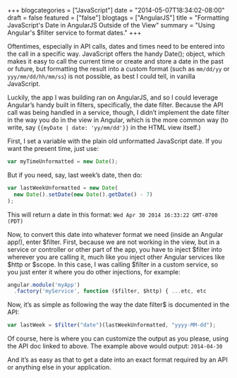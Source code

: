 +++
blogcategories = ["JavaScript"]
date = "2014-05-07T18:34:02-08:00"
draft = false
featured = ["false"]
blogtags = ["AngularJS"]
title = "Formatting JavaScript's Date in AngularJS Outside of the View"
summary = "Using Angular's $filter service to format dates."
+++

Oftentimes, especially in API calls, dates and times need to be entered into the call in a specific way. JavaScript offers the handy Date(); object, which makes it easy to call the current time or create and store a date in the past or future, but formatting the result into a custom format (such as `mm/dd/yy` or `yyy/mm/dd/hh/mm/ss`) is not possible, as best I could tell, in vanilla JavaScript.

Luckily, the app I was building ran on AngularJS, and so I could leverage Angular’s handy built in filters, specifically, the date filter. Because the API call was being handled in a service, though, I didn’t implement the date filter in the way you do in the view in Angular, which is the more common way (to write, say `{{myDate | date: 'yy/mm/dd'}}` in the HTML view itself.)

First, I set a variable with the plain old unformatted JavaScript date. If you want the present time, just use:

```javascript
var myTimeUnformatted = new Date();
```

But if you need, say, last week’s date, then do:

```javascript
var lastWeekUnformatted = new Date(
  new Date().setDate(new Date().getDate() - 7)
);
```

This will return a date in this format: `Wed Apr 30 2014 16:33:22 GMT-0700 (PDT)`

Now, to convert this date into whatever format we need (inside an Angular app!), enter $filter. First, because we are not working in the view, but in a service or controller or other part of the app, you have to inject $filter into wherever you are calling it, much like you inject other Angular services like $http or $scope. In this case, I was calling $filter in a custom service, so you just enter it where you do other injections, for example:

```javascript
angular.module('myApp')
  .factory('myService', function ($filter, $http) { ...etc, etc
```

Now, it’s as simple as following the way the date filter$ is documented in the API:

```javascript
var lastWeek = $filter("date")(lastWeekUnformatted, "yyyy-MM-dd");
```

Of course, here is where you can customize the output as you please, using the API doc linked to above. The example above would output: `2014-04-30`

And it’s as easy as that to get a date into an exact format required by an API or anything else in your application.

